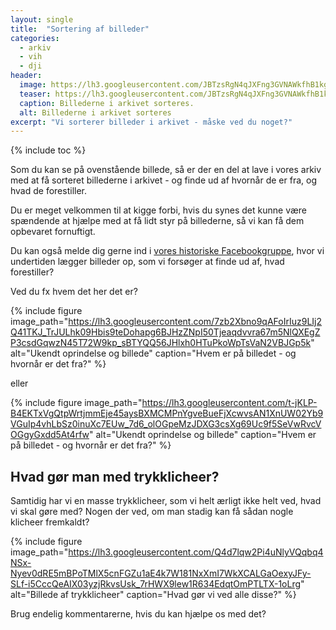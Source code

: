 ```yaml
---
layout: single
title:  "Sortering af billeder"
categories:
  - arkiv
  - vih
  - dji
header:
  image: https://lh3.googleusercontent.com/JBTzsRgN4qJXFng3GVNAWkfhB1kgYggpP6sR9jtTO9mUHG_1A6lChybR6iuN-9bZfQ9_a2F5fUH2dW1AkoAuh6uNNuo5Ef1sVAbjgRg0m5KMHVXQ3O3V8X4RYUd-JM3CVQXZPAVQfO4
  teaser: https://lh3.googleusercontent.com/JBTzsRgN4qJXFng3GVNAWkfhB1kgYggpP6sR9jtTO9mUHG_1A6lChybR6iuN-9bZfQ9_a2F5fUH2dW1AkoAuh6uNNuo5Ef1sVAbjgRg0m5KMHVXQ3O3V8X4RYUd-JM3CVQXZPAVQfO4
  caption: Billederne i arkivet sorteres.
  alt: Billederne i arkivet sorteres
excerpt: "Vi sorterer billeder i arkivet - måske ved du noget?"
---
```


{% include toc %}

Som du kan se på ovenstående billede, så er der en del at lave i vores arkiv med at få sorteret billederne i arkivet - og finde ud af hvornår de er fra, og hvad de forestiller.

Du er meget velkommen til at kigge forbi, hvis du synes det kunne være spændende at hjælpe med at få lidt styr på billederne, så vi kan få dem opbevaret fornuftigt.

Du kan også melde dig gerne ind i [vores historiske Facebookgruppe](https://www.facebook.com/groups/655406751295188/), hvor vi undertiden lægger billeder op, som vi forsøger at finde ud af, hvad forestiller?

Ved du fx hvem det her det er?

{% include figure
    image_path="https://lh3.googleusercontent.com/7zb2Xbno9qAFoIrIuz9LIj2Q41TKJ_TrJULhk09Hbis9teDohapg6BJHzZNpI50Tjeaqdvvra67m5NlQXEgZP3csdGqwzN45T72W9kp_sBTYQQ56JHlxh0HTuPkoWpTsVaN2VBJGp5k"
    alt="Ukendt oprindelse og billede"
    caption="Hvem er på billedet - og hvornår er det fra?" %}

eller 

{% include figure
    image_path="https://lh3.googleusercontent.com/t-jKLP-B4EKTxVgQtpWrtjmmEje45aysBXMCMPnYgveBueFjXcwvsAN1XnUW02Yb9VGuIp4vhLbSz0inuXc7EUw_7d6_olOGpeMzJDXG3csXg69Uc9f5SeVwRvcVOGgyGxdd5At4rfw"
    alt="Ukendt oprindelse og billede"
    caption="Hvem er på billedet - og hvornår er det fra?" %}

## Hvad gør man med trykklicheer?

Samtidig har vi en masse trykklicheer, som vi helt ærligt ikke helt ved, hvad vi skal gøre med? Nogen der ved, om man stadig kan få sådan nogle klicheer fremkaldt?

{% include figure
    image_path="https://lh3.googleusercontent.com/Q4d7lqw2Pi4uNlyVQqbq4NSx-Nyev0dRE5mBPoTMlX5cnFGZu1aE4k7W181NxXmI7WkXCALGaOexyJFy-SLf-i5CccQeAIX03yzjRkvsUsk_7rHWX9lew1R634EdqtOmPTLTX-1oLrg"
    alt="Billede af trykklicheer"
    caption="Hvad gør vi ved alle disse?" %}

Brug endelig kommentarerne, hvis du kan hjælpe os med det? 
